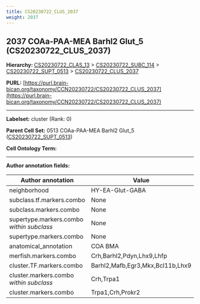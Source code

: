 ```yaml
---
title: CS20230722_CLUS_2037
weight: 2037
---
```

## 2037 COAa-PAA-MEA Barhl2 Glut_5 (CS20230722_CLUS_2037)
<b>Hierarchy: </b>
[CS20230722_CLAS_13](../CS20230722_CLAS_13) >
[CS20230722_SUBC_114](../CS20230722_SUBC_114) >
[CS20230722_SUPT_0513](../CS20230722_SUPT_0513) >
[CS20230722_CLUS_2037](../CS20230722_CLUS_2037)

**PURL:** [https://purl.brain-bican.org/taxonomy/CCN20230722/CS20230722_CLUS_2037](https://purl.brain-bican.org/taxonomy/CCN20230722/CS20230722_CLUS_2037)

---


**Labelset:** cluster (Rank: 0)

**Parent Cell Set:** 0513 COAa-PAA-MEA Barhl2 Glut_5 ([CS20230722_SUPT_0513](../CS20230722_SUPT_0513))



**Cell Ontology Term:** 

[MARKER GENES.]: #


---

[TRANSFERRED ANNOTATIONS.]: #


[AUTHOR ANNOTATION FIELDS.]: #


**Author annotation fields:**

| Author annotation | Value |
|-------------------|-------|
|neighborhood|HY-EA-Glut-GABA|
|subclass.tf.markers.combo|None|
|subclass.markers.combo|None|
|supertype.markers.combo _within subclass_|None|
|supertype.markers.combo|None|
|anatomical_annotation|COA BMA|
|merfish.markers.combo|Crh,Barhl2,Pdyn,Lhx9,Lhfp|
|cluster.TF.markers.combo|Barhl2,Mafb,Egr3,Mkx,Bcl11b,Lhx9|
|cluster.markers.combo _within subclass_|Crh,Trpa1|
|cluster.markers.combo|Trpa1,Crh,Prokr2|
